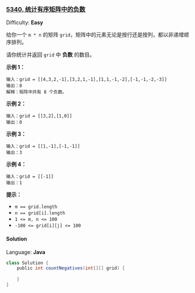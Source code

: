 ### [5340\. 统计有序矩阵中的负数](https://leetcode-cn.com/contest/weekly-contest-176/problems/count-negative-numbers-in-a-sorted-matrix/)

Difficulty: **Easy**

给你一个 `m * n` 的矩阵 `grid`，矩阵中的元素无论是按行还是按列，都以非递增顺序排列。 

请你统计并返回 `grid` 中 **负数** 的数目。

**示例 1：**

```
输入：grid = [[4,3,2,-1],[3,2,1,-1],[1,1,-1,-2],[-1,-1,-2,-3]]
输出：8
解释：矩阵中共有 8 个负数。
```

**示例 2：**

```
输入：grid = [[3,2],[1,0]]
输出：0
```

**示例 3：**

```
输入：grid = [[1,-1],[-1,-1]]
输出：3
```

**示例 4：**

```
输入：grid = [[-1]]
输出：1
```

**提示：**

*   `m == grid.length`
*   `n == grid[i].length`
*   `1 <= m, n <= 100`
*   `-100 <= grid[i][j] <= 100`

#### Solution

Language: **Java**

```java
class Solution {
    public int countNegatives(int[][] grid) {
        
    }
}
```